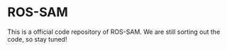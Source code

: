 # ROS-SAM
This is a official  code repository of ROS-SAM.
We are still sorting out the code, so stay tuned!
